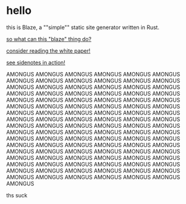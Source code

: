 # hello

this is Blaze, a ""simple"" static site generator written in Rust.

[so what can this "blaze" thing do?](showcase)

[consider reading the white paper!](whitepaper)

[see sidenotes in action!](testingsidenotes)

AMONGUS AMONGUS AMONGUS AMONGUS AMONGUS AMONGUS AMONGUS AMONGUS AMONGUS AMONGUS AMONGUS AMONGUS AMONGUS AMONGUS AMONGUS AMONGUS AMONGUS AMONGUS AMONGUS AMONGUS AMONGUS AMONGUS AMONGUS AMONGUS AMONGUS AMONGUS AMONGUS AMONGUS AMONGUS AMONGUS AMONGUS AMONGUS AMONGUS AMONGUS AMONGUS AMONGUS AMONGUS AMONGUS AMONGUS AMONGUS AMONGUS AMONGUS AMONGUS AMONGUS AMONGUS AMONGUS AMONGUS AMONGUS AMONGUS AMONGUS AMONGUS AMONGUS AMONGUS AMONGUS AMONGUS AMONGUS AMONGUS AMONGUS AMONGUS AMONGUS AMONGUS AMONGUS AMONGUS AMONGUS AMONGUS AMONGUS AMONGUS AMONGUS AMONGUS AMONGUS AMONGUS AMONGUS AMONGUS AMONGUS AMONGUS AMONGUS AMONGUS AMONGUS AMONGUS AMONGUS AMONGUS AMONGUS AMONGUS AMONGUS AMONGUS AMONGUS AMONGUS AMONGUS AMONGUS AMONGUS AMONGUS AMONGUS AMONGUS AMONGUS AMONGUS AMONGUS AMONGUS AMONGUS AMONGUS AMONGUS AMONGUS AMONGUS AMONGUS


ths suck